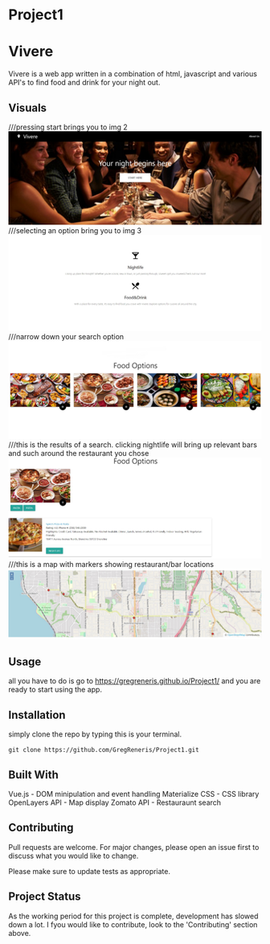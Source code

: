
# Project1

# Vivere

Vivere is a web app written in a combination of html, javascript and various API's to find food and drink for your night out.



## Visuals

///pressing start brings you to img 2
![alt text](https://raw.githubusercontent.com/GregReneris/Project1/splash-page-v2/img/readme3.jpg)
///selecting an option bring you to img 3
![alt text](https://raw.githubusercontent.com/GregReneris/Project1/splash-page-v2/img/readme4.jpg)
///narrow down your search option
![alt text](https://raw.githubusercontent.com/GregReneris/Project1/splash-page-v2/img/readme5.jpg)
///this is the results of a search. clicking nightlife will bring up relevant bars and such around the restaurant you chose
![alt text](https://raw.githubusercontent.com/GregReneris/Project1/splash-page-v2/img/readme1.jpg)
///this is a map with markers showing restaurant/bar locations
![alt text](https://raw.githubusercontent.com/GregReneris/Project1/splash-page-v2/img/readme2.jpg)

## Usage

all you have to do is go to https://gregreneris.github.io/Project1/ and you are ready to start using the app.

## Installation
simply clone the repo by typing this is your terminal.

```
git clone https://github.com/GregReneris/Project1.git
```

## Built With

Vue.js - DOM minipulation and event handling
Materialize CSS - CSS library
OpenLayers API - Map display
Zomato API - Restauraunt search

## Contributing

Pull requests are welcome. For major changes, please open an issue first to discuss what you would like to change.

Please make sure to update tests as appropriate.

## Project Status
As the working period for this project is complete, development has slowed down a lot. I fyou would like to contribute, look to the 'Contributing' section above.
